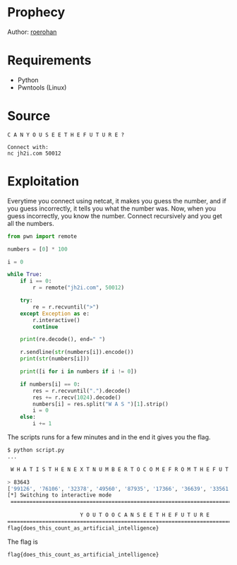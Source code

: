 # Prophecy

Author: [roerohan](https://github.com/roerohan)

# Requirements

- Python
- Pwntools (Linux)

# Source

```
C A N Y O U S E E T H E F U T U R E ?

Connect with:
nc jh2i.com 50012
```

# Exploitation

Everytime you connect using netcat, it makes you guess the number, and if you guess incorrectly, it tells you what the number was. Now, when you guess incorrectly, you know the number. Connect recursively and you get all the numbers.


```python
from pwn import remote

numbers = [0] * 100

i = 0

while True:
    if i == 0:
        r = remote("jh2i.com", 50012)

    try:
        re = r.recvuntil(">")
    except Exception as e:
        r.interactive()
        continue

    print(re.decode(), end=" ")

    r.sendline(str(numbers[i]).encode())
    print(str(numbers[i]))

    print([i for i in numbers if i != 0])

    if numbers[i] == 0:
        res = r.recvuntil(".").decode()
        res += r.recv(1024).decode()
        numbers[i] = res.split("W A S ")[1].strip()
        i = 0
    else:
        i += 1
```

The scripts runs for a few minutes and in the end it gives you the flag.

```bash
$ python script.py
...

 W H A T I S T H E N E X T N U M B E R T O C O M E F R O M T H E F U T U R E ?

> 83643
['99126', '76106', '32378', '49560', '87935', '17366', '36639', '33561', '51241', '24009', '82718', '65774', '87030', '53097', '53885', '29931', '10890', '20583', '46190', '83643']
[*] Switching to interactive mode
 ==============================================================================
 
                       Y O U T O O C A N S E E T H E F U T U R E 
==============================================================================
flag{does_this_count_as_artificial_intelligence}
```

The flag is

```
flag{does_this_count_as_artificial_intelligence}
```
